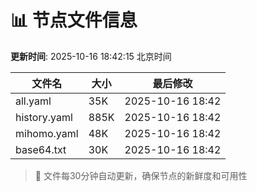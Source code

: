 # 📊 节点文件信息

**更新时间**: 2025-10-16 18:42:15 北京时间

| 文件名 | 大小 | 最后修改 |
|--------|------|----------|
| all.yaml | 35K | 2025-10-16 18:42 |
| history.yaml | 885K | 2025-10-16 18:42 |
| mihomo.yaml | 48K | 2025-10-16 18:42 |
| base64.txt | 30K | 2025-10-16 18:42 |

> 🔄 文件每30分钟自动更新，确保节点的新鲜度和可用性
